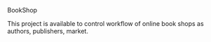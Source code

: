 BookShop


This project is available to control workflow of online book shops as authors, publishers, market.
 
 
